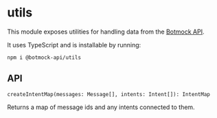 # utils

This module exposes utilities for handling data from the [Botmock API](https://docs.botmock.com/#introduction).

It uses TypeScript and is installable by running:

```shell
npm i @botmock-api/utils
```

## API

`createIntentMap(messages: Message[], intents: Intent[]): IntentMap`

Returns a map of message ids and any intents connected to them.
